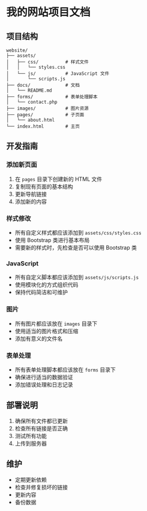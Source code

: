 # 我的网站项目文档

## 项目结构
```
website/
├── assets/
│   ├── css/          # 样式文件
│   │   └── styles.css
│   └── js/           # JavaScript 文件
│       └── scripts.js
├── docs/             # 文档
│   └── README.md
├── forms/            # 表单处理脚本
│   └── contact.php
├── images/           # 图片资源
├── pages/            # 子页面
│   └── about.html
└── index.html        # 主页
```

## 开发指南

### 添加新页面
1. 在 `pages` 目录下创建新的 HTML 文件
2. 复制现有页面的基本结构
3. 更新导航链接
4. 添加新的内容

### 样式修改
- 所有自定义样式都应该添加到 `assets/css/styles.css`
- 使用 Bootstrap 类进行基本布局
- 需要新的样式时，先检查是否可以使用 Bootstrap 类

### JavaScript
- 所有自定义脚本都应该添加到 `assets/js/scripts.js`
- 使用模块化的方式组织代码
- 保持代码简洁和可维护

### 图片
- 所有图片都应该放在 `images` 目录下
- 使用适当的图片格式和压缩
- 添加有意义的文件名

### 表单处理
- 所有表单处理脚本都应该放在 `forms` 目录下
- 确保进行适当的数据验证
- 添加错误处理和日志记录

## 部署说明
1. 确保所有文件都已更新
2. 检查所有链接是否正确
3. 测试所有功能
4. 上传到服务器

## 维护
- 定期更新依赖
- 检查并修复损坏的链接
- 更新内容
- 备份数据 